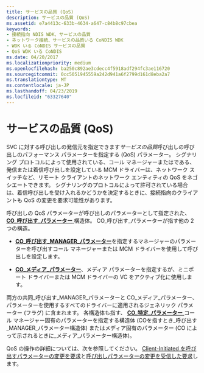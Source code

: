 ```yaml
---
title: サービスの品質 (QoS)
description: サービスの品質 (QoS)
ms.assetid: e7a4413c-633b-4634-a647-c84b8c97cbea
keywords:
- 接続指向 NDIS WDK、サービスの品質
- ネットワーク接続、サービスの品質いる CoNDIS WDK
- WDK いる CoNDIS サービスの品質
- QoS WDK いる CoNDIS
ms.date: 04/20/2017
ms.localizationpriority: medium
ms.openlocfilehash: ba250c892ae3cdecc4f5918adf294fc3ae116720
ms.sourcegitcommit: 0cc5051945559a242d941a6f2799d161d8eba2a7
ms.translationtype: MT
ms.contentlocale: ja-JP
ms.lasthandoff: 04/23/2019
ms.locfileid: "63327640"
---
```

# <a name="quality-of-service"></a>サービスの品質 (QoS)





SVC に対する呼び出しの発信元を指定できます*サービスの品質*呼び出しの呼び出しのパフォーマンス パラメーターを指定する (QoS) パラメーター。 シグナリング プロトコルによって使用されている、コール マネージャーまたはである、発信または着信呼び出しを設定している MCM ドライバーは、ネットワーク スイッチなど、リモート クライアントのネットワーク エンティティの QoS をネゴシエートできます。 シグナリングのプロトコルによって許可されている場合は、着信呼び出しを受け入れるかどうかを決定するときに、接続指向のクライアントも QoS の変更を要求可能性があります。

呼び出しの QoS パラメーターが呼び出しのパラメーターとして指定された、 [ **CO\_呼び出す\_パラメーター** ](https://msdn.microsoft.com/library/windows/hardware/ff545384)構造体。 CO\_呼び出す\_パラメーターが指す他の 2 つの構造。

-   [**CO\_呼び出す\_MANAGER\_パラメーター**](https://msdn.microsoft.com/library/windows/hardware/ff545381)を指定するマネージャーのパラメーターを呼び出すコール マネージャーまたは MCM ドライバーを使用して呼び出しを設定します。

-   [**CO\_メディア\_パラメーター**](https://msdn.microsoft.com/library/windows/hardware/ff545388)、メディア パラメーターを指定するが、ミニポート ドライバーまたは MCM ドライバーの VC をアクティブ化に使用します。

両方の共同\_呼び出す\_MANAGER\_パラメーターと CO\_メディア\_パラメーター、パラメーターを使用するすべてのドライバーに適用されるジェネリック パラメーター (フラグ) に含まれます。 各構造体も指す、 [ **CO\_特定\_パラメーター** ](https://msdn.microsoft.com/library/windows/hardware/ff545396)コール マネージャー固有のパラメーターを指定する構造体 (COを指すとき\_呼び出す\_MANAGER\_パラメーター構造体) またはメディア固有のパラメーター (CO によって示されるときに\_メディア\_パラメーター構造体)。

QoS の操作の詳細については、次を参照してください。 [Client-Initiated を呼び出すパラメーターの変更を要求](client-initiated-request-to-change-call-parameters.md)と[呼び出しパラメーターの変更を受信した要求](incoming-request-to-change-call-parameters.md)します。

 

 





